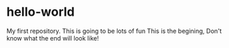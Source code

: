 # hello-world
My first repository.
This is going to be lots of fun
This is the begining,
Don't know what the end will look like!
